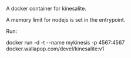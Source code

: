 A docker container for kinesalite.

A memory limit for nodejs is set in the entrypoint.

Run:

docker run -d -t --name mykinesis -p 4567:4567 docker.wallapop.com/devel/kinesalite:v1
